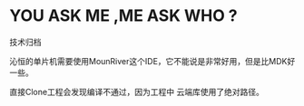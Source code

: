 # YOU ASK ME ,ME ASK WHO ?

技术归档

沁恒的单片机需要使用MounRiver这个IDE，它不能说是非常好用，但是比MDK好一些。

直接Clone工程会发现编译不通过，因为工程中 云端库使用了绝对路径。


